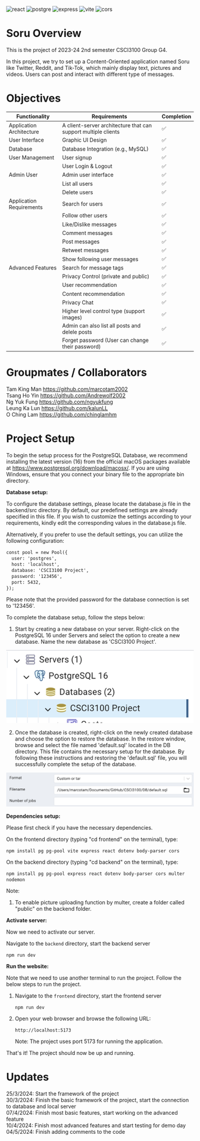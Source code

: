 ![react](https://img.shields.io/npm/v/react?logo=react&label=react)
![postgre](https://img.shields.io/npm/v/pg?logo=pg&label=postgre)
![express](https://img.shields.io/npm/v/express?logo=express&label=express)
![vite](https://img.shields.io/npm/v/vite?logo=vite&label=vite)
![cors](https://img.shields.io/npm/v/cors?logo=cors&label=cors)

# Soru Overview
This is the project of 2023-24 2nd semester CSCI3100 Group G4.

In this project, we try to set up a Content-Oriented application named Soru like Twitter, Reddit, and Tik-Tok, which mainly display text, pictures and videos. Users can post and interact with different type of messages.

# Objectives

| Functionality            | Requirements                                                   | Completion |
|--------------------------|----------------------------------------------------------------|------|
| Application Architecture | A client-server architecture that can support multiple clients | ✅  |
| User Interface           | Graphic UI Design                                              | ✅  |
| Database                 | Database Integration (e.g., MySQL)                             | ✅  |
| User Management          | User signup                                                    | ✅  |
|                          | User Login & Logout                                            | ✅  |
| Admin User               | Admin user interface                                           | ✅  |
|                          | List all users                                                 | ✅  |
|                          | Delete users                                                   | ✅  |
| Application Requirements | Search for users                                               | ✅  |
|                          | Follow other users                                             | ✅  |
|                          | Like/Dislike messages                                          | ✅  |
|                          | Comment messages                                               | ✅  |
|                          | Post messages                                                  | ✅  |
|                          | Retweet messages                                               | ✅  |
|                          | Show following user messages                                   | ✅  |
| Advanced Features        | Search for message tags                                        | ✅  |
|                          | Privacy Control (private and public)                           | ✅  |
|                          | User recommendation                                            | ✅  |
|                          | Content recommendation                                         | ✅  |
|                          | Privacy Chat                                                   | ✅  |
|                          | Higher level control type (support images)                     | ✅  |
|                          | Admin can also list all posts and delele posts                 | ✅  |
|                          | Forget password (User can change their password)               | ✅  |



# Groupmates / Collaborators
Tam King Man https://github.com/marcotam2002 <br>
Tsang Ho Yin https://github.com/Andrewolf2002 <br>
Ng Yuk Fung https://github.com/ngyukfung <br>
Leung Ka Lun https://github.com/kalunLL <br>
O Ching Lam https://github.com/chinglamhm <br>

# Project Setup

To begin the setup process for the PostgreSQL Database, we recommend installing the latest version (16) from the official macOS packages available at https://www.postgresql.org/download/macosx/. If you are using Windows, ensure that you connect your binary file to the appropriate bin directory.

**Database setup:** 

To configure the database settings, please locate the database.js file in the backend/src directory. By default, our predefined settings are already specified in this file. If you wish to customize the settings according to your requirements, kindly edit the corresponding values in the database.js file.

Alternatively, if you prefer to use the default settings, you can utilize the following configuration:

```
const pool = new Pool({
  user: 'postgres',
  host: 'localhost',
  database: 'CSCI3100 Project',
  password: '123456',
  port: 5432,
});
```

Please note that the provided password for the database connection is set to '123456'.

To complete the database setup, follow the steps below:

1. Start by creating a new database on your server. Right-click on the PostgreSQL 16 under Servers and select the option to create a new database. Name the new database as 'CSCI3100 Project'.

![The path should look like](./readme1.png)

2. Once the database is created, right-click on the newly created database and choose the option to restore the database. In the restore window, browse and select the file named 'default.sql' located in the DB directory. This file contains the necessary setup for the database.
By following these instructions and restoring the 'default.sql' file, you will successfully complete the setup of the database.

![Restore database](./readme2.png)

**Dependencies setup:** 

Please first check if you have the necessary dependencies.

On the frontend directory (typing "cd frontend" on the terminal), type:
```
npm install pg pg-pool vite express react dotenv body-parser cors
```

On the backend directory (typing "cd backend" on the terminal), type:
```
npm install pg pg-pool express react dotenv body-parser cors multer nodemon
```

Note:
1. To enable picture uploading function by multer, create a folder called "public" on the backend folder.

**Activate server:** 

Now we need to activate our server.

Navigate to the `backend` directory, start the backend server

```
npm run dev
```

**Run the website:**

Note that we need to use another terminal to run the project. Follow the below steps to run the project.

1. Navigate to the `frontend` directory, start the frontend server
    ```shell
    npm run dev
    ```

2. Open your web browser and browse the following URL:
    ```
    http://localhost:5173
    ```

   Note: The project uses port 5173 for running the application.

That's it! The project should now be up and running.

# Updates
25/3/2024: Start the framework of the project <br>
30/3/2024: Finish the basic framework of the project, start the connection to database and local server <br>
07/4/2024: Finish most basic features, start working on the advanced feature <br>
10/4/2024: Finish most advanced features and start testing for demo day <br>
04/5/2024: Finish adding comments to the code <br>
